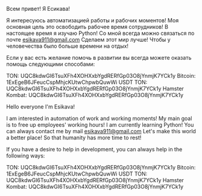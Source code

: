 Всем привет! Я Есикава!

Я интересуюсь автоматизацией работы и рабочих моментов!
Моя основная цель это освободить рабочее время сотрудников!
В настоящее время я изучаю Python!
Со мной всегда можно связаться по почте esikava911@gmail.com
Сделаем этот мир лучше!
Чтобы у человечества было больше времени на отдых!

 
Если у вас есть желание помочь в развитии вы всегда можете оказать помощь следующими способами:

TON: UQC8kdwGI6TsuXFh4XOHXxbYgdRERfGp03O8jYnmjK7YCk1y
Bitcoin: 1ExEgeB6JFeucCspMhjcKUtwChpwbQuwWi
USDT TON: UQC8kdwGI6TsuXFh4XOHXxbYgdRERfGp03O8jYnmjK7YCk1y
Hamster Kombat: UQC8kdwGI6TsuXFh4XOHXxbYgdRERfGp03O8jYnmjK7YCk1y



Hello everyone I'm Esikava!

I am interested in automation of work and working moments!
My main goal is to free up employees' working hours!
I am currently learning Python!
You can always contact me by mail esikava911@gmail.com
Let's make this world a better place!
So that humanity has more time to rest!

 
If you have a desire to help in development, you can always help in the following ways:

TON: UQC8kdwGI6TsuXFh4XOHXxbYgdRERfGp03O8jYnmjK7YCk1y
Bitcoin: 1ExEgeB6JFeucCspMhjcKUtwChpwbQuwWi
USDT TON: UQC8kdwGI6TsuXFh4XOHXxbYgdRERfGp03O8jYnmjK7YCk1y
Hamster Kombat: UQC8kdwGI6TsuXFh4XOHXxbYgdRERfGp03O8jYnmjK7YCk1y












 

